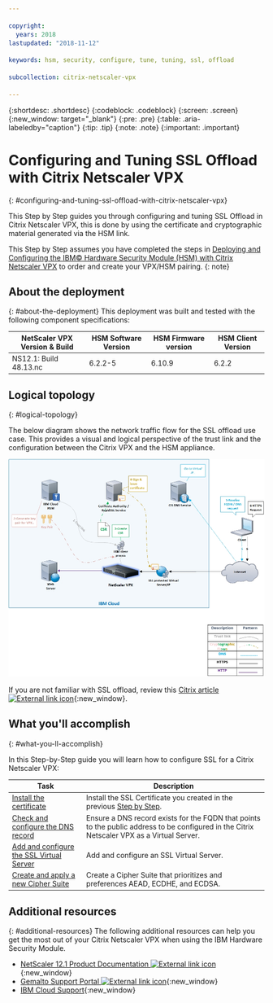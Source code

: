 ```yaml
---

copyright:
  years: 2018
lastupdated: "2018-11-12"

keywords: hsm, security, configure, tune, tuning, ssl, offload

subcollection: citrix-netscaler-vpx

---
```


{:shortdesc: .shortdesc}
{:codeblock: .codeblock}
{:screen: .screen}
{:new_window: target="_blank"}
{:pre: .pre}
{:table: .aria-labeledby="caption"}
{:tip: .tip}
{:note: .note}
{:important: .important}

# Configuring and Tuning SSL Offload with Citrix Netscaler VPX
{: #configuring-and-tuning-ssl-offload-with-citrix-netscaler-vpx}

This Step by Step guides you through configuring and tuning SSL Offload in Citrix Netscaler VPX, this is done by using the certificate and cryptographic material generated via the HSM link.

This Step by Step assumes you have completed the steps in [Deploying and Configuring the IBM© Hardware Security Module (HSM) with Citrix Netscaler VPX](/docs/infrastructure/citrix-netscaler-vpx?topic=citrix-netscaler-vpx-deploying-and-configuring-the-ibm-hardware-security-module-hsm-with-citrix-netscaler-vpx) to order and create your VPX/HSM pairing.
{: note}

## About the deployment
{: #about-the-deployment}
This deployment was built and tested with the following component specifications:

| NetScaler VPX Version & Build	| HSM Software Version | HSM Firmware version | HSM Client Version |
| ------------- | ------------- | ------------- | ------------- |
| NS12.1: Build 48.13.nc | 6.2.2-5 | 6.10.9 | 6.2.2 |


## Logical topology
{: #logical-topology}

The below diagram shows the network traffic flow for the SSL offload use case. This provides a visual and logical perspective of the trust link and the configuration between the Citrix VPX and the HSM appliance.

<img src="images/network-flows-logical-topology.jpg" alt="drawing" style="width: 700px;"/>

If you are not familiar with SSL offload, review this [Citrix article ![External link icon](../../icons/launch-glyph.svg "External link icon")](https://docs.citrix.com/en-us/netscaler/12-1/ssl.html){:new_window}.

## What you'll accomplish
{: #what-you-ll-accomplish}

In this Step-by-Step guide you will learn how to configure SSL for a Citrix Netscaler VPX:

Task  | Description
------------- | -------------
[Install the certificate](/docs/infrastructure/citrix-netscaler-vpx?topic=citrix-netscaler-vpx-install-your-ssl-certificate) | Install the SSL Certificate you created in the previous [Step by Step](/docs/infrastructure/citrix-netscaler-vpx?topic=citrix-netscaler-vpx-deploying-and-configuring-the-ibm-hardware-security-module-hsm-with-citrix-netscaler-vpx).
[Check and configure the DNS record](/docs/infrastructure/citrix-netscaler-vpx?topic=citrix-netscaler-vpx-check-and-configure-the-dns-record) | Ensure a DNS record exists for the FQDN that points to the public address to be configured in the Citrix Netscaler VPX as a Virtual Server.
[Add and configure the SSL Virtual Server](/docs/infrastructure/citrix-netscaler-vpx?topic=citrix-netscaler-vpx-add-and-configure-the-ssl-virtual-server) | Add and configure an SSL Virtual Server.
[Create and apply a new Cipher Suite](/docs/infrastructure/citrix-netscaler-vpx?topic=citrix-netscaler-vpx-create-and-apply-a-new-cipher-suite) | Create a Cipher Suite that prioritizes and preferences AEAD, ECDHE, and ECDSA.

## Additional resources
{: #additional-resources}
The following additional resources can help you get the most out of your Citrix Netscaler VPX when using the IBM Hardware Security Module.

* [NetScaler 12.1 Product Documentation ![External link icon](../../icons/launch-glyph.svg "External link icon")](https://docs.citrix.com/en-us/netscaler/12-1/){:new_window}
* [Gemalto Support Portal ![External link icon](../../icons/launch-glyph.svg "External link icon")](https://supportportal.gemalto.com/csm?id=csm_index){:new_window}
* [IBM Cloud Support](https://{DomainName}/docs/get-support?topic=get-support-using-avatar){:new_window}
